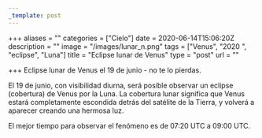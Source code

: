 ```yaml
---
_template: post
---
```





+++
aliases = ""
categories = ["Cielo"]
date = 2020-06-14T15:06:20Z
description = ""
image = "/images/lunar_n.png"
tags = ["Venus", "2020 ", "eclipse", "Luna"]
title = "Eclipse lunar de Venus"
type = "post"
url = ""

+++
Eclipse lunar de Venus el 19 de junio - no te lo pierdas.  
  
El 19 de junio, con visibilidad diurna, será posible observar un eclipse (cobertura) de Venus por la Luna. La cobertura lunar significa que Venus estará completamente escondida detrás del satélite de la Tierra, y volverá a aparecer creando una hermosa luz.  
  
El mejor tiempo para observar el fenómeno es de 07:20 UTC a 09:00 UTC.
